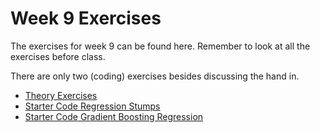 # Week 9 Exercises
The exercises for week 9 can be found here. Remember to look at all the exercises before class.

There are only two (coding) exercises besides discussing the hand in.

* [Theory Exercises](theory.ipynb)
* [Starter Code Regression Stumps](regression_stumps.py)
* [Starter Code Gradient Boosting Regression](gradient_boosting_regression.py)
